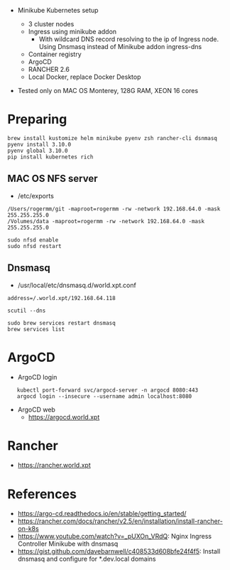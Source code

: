    * Minikube Kubernetes setup
      * 3 cluster nodes
      * Ingress using minikube addon
         * With wildcard DNS record resolving to the ip of Ingress node. Using Dnsmasq instead of Minikube addon ingress-dns   
      * Container registry
      * ArgoCD 
      * RANCHER 2.6
      * Local Docker, replace Docker Desktop

   * Tested only on MAC OS Monterey, 128G RAM, XEON 16 cores

# Preparing
```commandline
brew install kustomize helm minikube pyenv zsh rancher-cli dsnmasq
pyenv install 3.10.0
pyenv global 3.10.0 
pip install kubernetes rich 
```

## MAC OS NFS server
   * /etc/exports
```text
/Users/rogermm/git -maproot=rogermm -rw -network 192.168.64.0 -mask 255.255.255.0
/Volumes/data -maproot=rogermm -rw -network 192.168.64.0 -mask 255.255.255.0
```
```commandline
sudo nfsd enable
sudo nfsd restart
```

## Dnsmasq
   * /usr/local/etc/dnsmasq.d/world.xpt.conf
```text
address=/.world.xpt/192.168.64.118
```

```commandline
scutil --dns
```
```commandline
sudo brew services restart dnsmasq
brew services list
```

# ArgoCD
   * ArgoCD login
```commandline
   kubectl port-forward svc/argocd-server -n argocd 8080:443
   argocd login --insecure --username admin localhost:8080
```

   * ArgoCD web
      * https://argocd.world.xpt

# Rancher
   * https://rancher.world.xpt

# References
   * https://argo-cd.readthedocs.io/en/stable/getting_started/
   * https://rancher.com/docs/rancher/v2.5/en/installation/install-rancher-on-k8s
   * https://www.youtube.com/watch?v=_pUXOn_VRdQ: Nginx Ingress Controller Minikube with dnsmasq
   * https://gist.github.com/davebarnwell/c408533d608bfe24f4f5: Install dnsmasq and configure for *.dev.local domains
